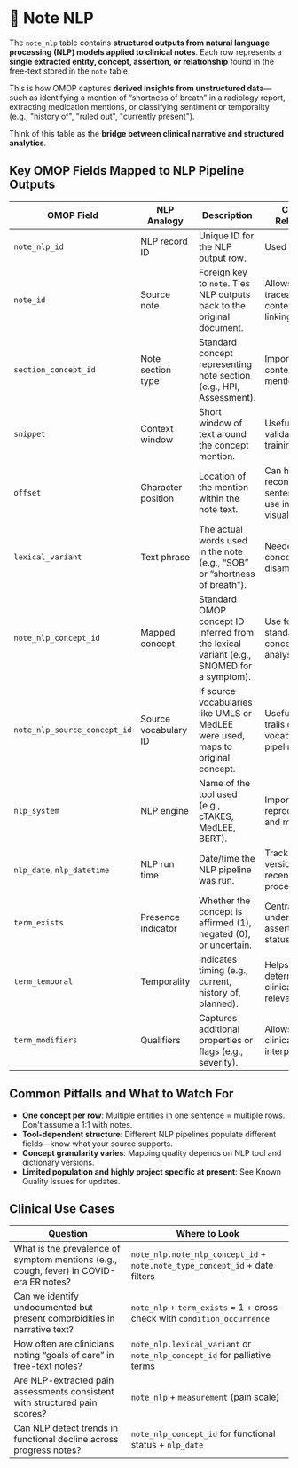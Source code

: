 # 🧠 Note NLP

The `note_nlp` table contains **structured outputs from natural language processing (NLP) models applied to clinical notes**. Each row represents a **single extracted entity, concept, assertion, or relationship** found in the free-text stored in the `note` table.

This is how OMOP captures **derived insights from unstructured data**—such as identifying a mention of “shortness of breath” in a radiology report, extracting medication mentions, or classifying sentiment or temporality (e.g., "history of", "ruled out", "currently present").

Think of this table as the **bridge between clinical narrative and structured analytics**.

## Key OMOP Fields Mapped to NLP Pipeline Outputs

| OMOP Field | NLP Analogy | Description | Clinical Relevance |
|------------|-------------|-------------|---------------------|
| `note_nlp_id` | NLP record ID | Unique ID for the NLP output row. | Used internally. |
| `note_id` | Source note | Foreign key to `note`. Ties NLP outputs back to the original document. | Allows traceability and context re-linking. |
| `section_concept_id` | Note section type | Standard concept representing note section (e.g., HPI, Assessment). | Important for contextualizing mentions. |
| `snippet` | Context window | Short window of text around the concept mention. | Useful for validation and training. |
| `offset` | Character position | Location of the mention within the note text. | Can help reconstruct full sentence or use in visualization. |
| `lexical_variant` | Text phrase | The actual words used in the note (e.g., “SOB” or “shortness of breath”). | Needed for concept disambiguation. |
| `note_nlp_concept_id` | Mapped concept | Standard OMOP concept ID inferred from the lexical variant (e.g., SNOMED for a symptom). | Use for standardized concept-level analysis. |
| `note_nlp_source_concept_id` | Source vocabulary ID | If source vocabularies like UMLS or MedLEE were used, maps to original concept. | Useful in audit trails or multi-vocab pipelines. |
| `nlp_system` | NLP engine | Name of the tool used (e.g., cTAKES, MedLEE, BERT). | Important for reproducibility and metadata. |
| `nlp_date`, `nlp_datetime` | NLP run time | Date/time the NLP pipeline was run. | Tracks versioning or recency of processing. |
| `term_exists` | Presence indicator | Whether the concept is affirmed (1), negated (0), or uncertain. | Central to understanding assertion status. |
| `term_temporal` | Temporality | Indicates timing (e.g., current, history of, planned). | Helps determine clinical relevance. |
| `term_modifiers` | Qualifiers | Captures additional properties or flags (e.g., severity). | Allows deeper clinical interpretation. |

## Common Pitfalls and What to Watch For

- **One concept per row**: Multiple entities in one sentence = multiple rows. Don't assume a 1:1 with notes.
- **Tool-dependent structure**: Different NLP pipelines populate different fields—know what your source supports.
- **Concept granularity varies**: Mapping quality depends on NLP tool and dictionary versions.
- **Limited population and highly project specific at present**: See Known Quality Issues for updates.

## Clinical Use Cases

| Question | Where to Look |
|----------|----------------|
| What is the prevalence of symptom mentions (e.g., cough, fever) in COVID-era ER notes? | `note_nlp.note_nlp_concept_id` + `note.note_type_concept_id` + date filters |
| Can we identify undocumented but present comorbidities in narrative text? | `note_nlp` + `term_exists` = 1 + cross-check with `condition_occurrence` |
| How often are clinicians noting “goals of care” in free-text notes? | `note_nlp.lexical_variant` or `note_nlp_concept_id` for palliative terms |
| Are NLP-extracted pain assessments consistent with structured pain scores? | `note_nlp` + `measurement` (pain scale) |
| Can NLP detect trends in functional decline across progress notes? | `note_nlp_concept_id` for functional status + `nlp_date` |
